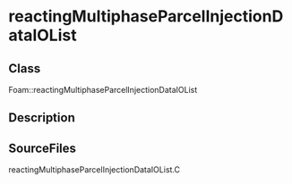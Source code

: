 # reactingMultiphaseParcelInjectionDataIOList 
## Class
Foam::reactingMultiphaseParcelInjectionDataIOList

## Description

## SourceFiles
reactingMultiphaseParcelInjectionDataIOList.C

